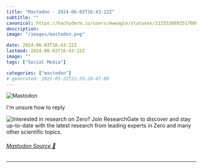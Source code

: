 ```yaml
---
title: "Mastodon - 2024-06-03T16:43:22Z"
subtitle: ""
canonical: https://hachyderm.io/users/mweagle/statuses/112553689251700926
description:
image: "/images/mastodon.png"

date: 2024-06-03T16:43:22Z
lastmod: 2024-06-03T16:43:22Z
image: ""
tags: ["Social Media"]

categories: ["mastodon"]
# generated: 2025-05-22T22:29:20-07:00
---
```

![Mastodon](/images/mastodon.png)

<p>I&#39;m unsure how to reply</p>

![Interested in research on Zero?
Join ResearchGate to discover and stay up-to-date with the latest research
from leading experts in Zero and many other scientific topics.](fe9223018948d20a.png)

###### [Mastodon Source 🐘](https://hachyderm.io/@mweagle/112553689251700926)

___
